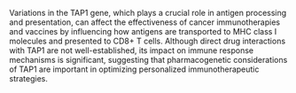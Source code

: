 Variations in the TAP1 gene, which plays a crucial role in antigen processing and presentation, can affect the effectiveness of cancer immunotherapies and vaccines by influencing how antigens are transported to MHC class I molecules and presented to CD8+ T cells. Although direct drug interactions with TAP1 are not well-established, its impact on immune response mechanisms is significant, suggesting that pharmacogenetic considerations of TAP1 are important in optimizing personalized immunotherapeutic strategies.